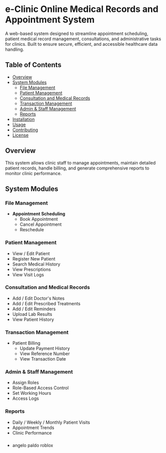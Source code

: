 # e-Clinic Online Medical Records and Appointment System

A web-based system designed to streamline appointment scheduling, patient medical record management, consultations, and administrative tasks for clinics. Built to ensure secure, efficient, and accessible healthcare data handling.

## Table of Contents

- [Overview](#overview)
- [System Modules](#system-modules)
  - [File Management](#file-management)
  - [Patient Management](#patient-management)
  - [Consultation and Medical Records](#consultation-and-medical-records)
  - [Transaction Management](#transaction-management)
  - [Admin & Staff Management](#admin--staff-management)
  - [Reports](#reports)
- [Installation](#installation)
- [Usage](#usage)
- [Contributing](#contributing)
- [License](#license)

## Overview

This system allows clinic staff to manage appointments, maintain detailed patient records, handle billing, and generate comprehensive reports to monitor clinic performance.

## System Modules

### File Management
- **Appointment Scheduling**
  - Book Appointment
  - Cancel Appointment
  - Reschedule

### Patient Management
- View / Edit Patient
- Register New Patient
- Search Medical History
- View Prescriptions
- View Visit Logs

### Consultation and Medical Records
- Add / Edit Doctor's Notes
- Add / Edit Prescribed Treatments
- Add / Edit Reminders
- Upload Lab Results
- View Patient History

### Transaction Management
- Patient Billing
  - Update Payment History
  - View Reference Number
  - View Transaction Date

### Admin & Staff Management
- Assign Roles
- Role-Based Access Control
- Set Working Hours
- Access Logs

### Reports
- Daily / Weekly / Monthly Patient Visits
- Appointment Trends
- Clinic Performance

###
- angelo paldo roblox